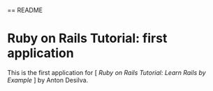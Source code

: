 == README
# Ruby on Rails Tutorial: first application

This is the first application for 
[ *Ruby on Rails Tutorial: Learn Rails by Example* ] by Anton Desilva.
